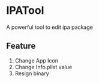 # IPATool
A powerful tool to edit ipa package


## Feature

1. Change App Icon
2. Change Info.plist value
3. Resign binary